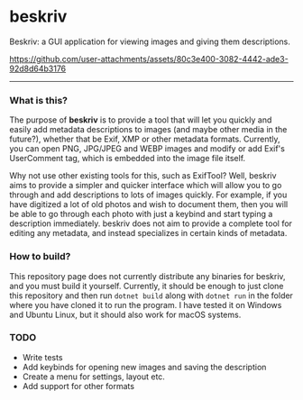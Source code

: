 # beskriv
Beskriv: a GUI application for viewing images and giving them descriptions.

https://github.com/user-attachments/assets/80c3e400-3082-4442-ade3-92d8d64b3176

---

### What is this?
The purpose of **beskriv** is to provide a tool that will let you quickly and easily add metadata descriptions to images (and maybe other media in the future?), whether that be Exif, XMP or other metadata formats. Currently, you can open PNG, JPG/JPEG and WEBP images and modify or add Exif's UserComment tag, which is embedded into the image file itself.

Why not use other existing tools for this, such as ExifTool? Well, beskriv aims to provide a simpler and quicker interface which will allow you to go through and add descriptions to lots of images quickly. For example, if you have digitized a lot of old photos and wish to document them, then you will be able to go through each photo with just a keybind and start typing a description immediately. beskriv does not aim to provide a complete tool for editing any metadata, and instead specializes in certain kinds of metadata.

### How to build?
This repository page does not currently distribute any binaries for beskriv, and you must build it yourself. Currently, it should be enough to just clone this repository and then run `dotnet build` along with `dotnet run` in the folder where you have cloned it to run the program. I have tested it on Windows and Ubuntu Linux, but it should also work for macOS systems.

### TODO
* Write tests
* Add keybinds for opening new images and saving the description
* Create a menu for settings, layout etc.
* Add support for other formats
